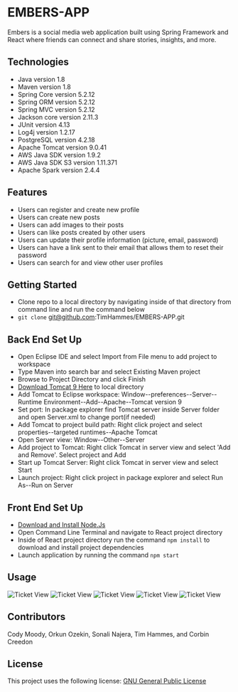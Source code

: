 # EMBERS-APP

Embers is a social media web application built using Spring Framework and React where friends can connect and share stories, insights, and more.
 
## Technologies
 
* Java version 1.8
* Maven version 1.8
* Spring Core version 5.2.12
* Spring ORM version 5.2.12
* Spring MVC version 5.2.12
* Jackson core version 2.11.3
* JUnit version 4.13
* Log4j version 1.2.17
* PostgreSQL version 4.2.18
* Apache Tomcat version 9.0.41
* AWS Java SDK version 1.9.2
* AWS Java SDK S3 version 1.11.371
* Apache Spark version 2.4.4

## Features

* Users can register and create new profile
* Users can create new posts
* Users can add images to their posts
* Users can like posts created by other users
* Users can update their profile information (picture, email, password)
* Users can have a link sent to their email that allows them to reset their password
* Users can search for and view other user profiles

## Getting Started 
* Clone repo to a local directory by navigating inside of that directory from command line and run the command below
* `git clone` git@github.com:TimHammes/EMBERS-APP.git
## Back End Set Up
* Open Eclipse IDE and select Import from File menu to add project to workspace
* Type Maven into search bar and select Existing Maven project 
* Browse to Project Directory and click Finish
* [Download Tomcat 9 Here](https://tomcat.apache.org/tomcat-9.0-doc/setup.html) to local directory
* Add Tomcat to Eclipse workspace: Window--preferences--Server--Runtime Environment--Add--Apache--Tomcat version 9
* Set port: In package explorer find Tomcat server inside Server folder and open Server.xml to change port(if needed)
* Add Tomcat to project build path: Right click project and select properties--targeted runtimes--Apache Tomcat
* Open Server view: Window--Other--Server
* Add project to Tomcat: Right click Tomcat in server view and select 'Add and Remove'. Select project and Add
* Start up Tomcat Server: Right click Tomcat in server view and select Start
* Launch project: Right click project in package explorer and select Run As--Run on Server
## Front End Set Up
* [Download and Install Node.Js](https://nodejs.org/en/download/)
* Open Command Line Terminal and navigate to React project directory
* Inside of React project directory run the command `npm install` to download and install project dependencies
* Launch application by running the command `npm start`

## Usage
![Ticket View](assets/)
![Ticket View](assets/)
![Ticket View](assets/)
![Ticket View](assets/)
![Ticket View](assets/)

## Contributors
Cody Moody, Orkun Ozekin, Sonali Najera, Tim Hammes, and Corbin Creedon

## License
This project uses the following license: [GNU General Public License](LICENSE)
